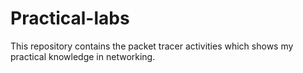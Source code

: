 # Practical-labs
This repository contains the packet tracer activities which shows my practical knowledge in networking.
